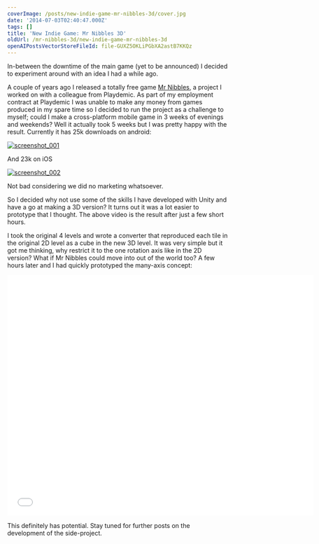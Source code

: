 ```yaml
---
coverImage: /posts/new-indie-game-mr-nibbles-3d/cover.jpg
date: '2014-07-03T02:40:47.000Z'
tags: []
title: 'New Indie Game: Mr Nibbles 3D'
oldUrl: /mr-nibbles-3d/new-indie-game-mr-nibbles-3d
openAIPostsVectorStoreFileId: file-GUXZ5OKLiPGbXA2astB7KKQz
---
```


In-between the downtime of the main game (yet to be announced) I decided to experiment around with an idea I had a while ago.

<!-- more -->

A couple of years ago I released a totally free game [Mr Nibbles](https://www.mikecann.co.uk/portfolio/mr-nibbles-2/), a project I worked on with a colleague from Playdemic. As part of my employment contract at Playdemic I was unable to make any money from games produced in my spare time so I decided to run the project as a challenge to myself; could I make a cross-platform mobile game in 3 weeks of evenings and weekends? Well it actually took 5 weeks but I was pretty happy with the result. Currently it has 25k downloads on android:

[![screenshot_001](https://www.mikecann.co.uk/wp-content/uploads/2014/07/screenshot_001-1024x492.png)](https://www.mikecann.co.uk/wp-content/uploads/2014/07/screenshot_001.png)

And 23k on iOS

[![screenshot_002](https://www.mikecann.co.uk/wp-content/uploads/2014/07/screenshot_002-1024x539.png)](https://www.mikecann.co.uk/wp-content/uploads/2014/07/screenshot_002.png)

Not bad considering we did no marketing whatsoever.

So I decided why not use some of the skills I have developed with Unity and have a go at making a 3D version? It turns out it was a lot easier to prototype that I thought. The above video is the result after just a few short hours.

I took the original 4 levels and wrote a converter that reproduced each tile in the original 2D level as a cube in the new 3D level. It was very simple but it got me thinking, why restrict it to the one rotation axis like in the 2D version? What if Mr Nibbles could move into out of the world too? A few hours later and I had quickly prototyped the many-axis concept:

<iframe width="700" height="550" src="//www.youtube.com/embed/7PXOmtRZdTI" frameborder="0" allowfullscreen></iframe>

This definitely has potential. Stay tuned for further posts on the development of the side-project.
